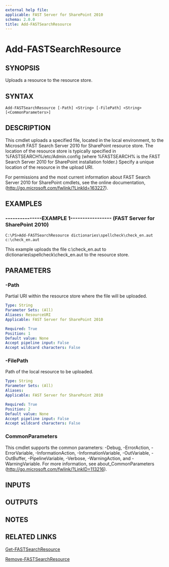 ```yaml
---
external help file: 
applicable: FAST Server for SharePoint 2010
schema: 2.0.0
title: Add-FASTSearchResource
---
```


# Add-FASTSearchResource

## SYNOPSIS
Uploads a resource to the resource store.

## SYNTAX

```
Add-FASTSearchResource [-Path] <String> [-FilePath] <String> [<CommonParameters>]
```

## DESCRIPTION
This cmdlet uploads a specified file, located in the local environment, to the Microsoft FAST Search Server 2010 for SharePoint resource store.
The location of the resource store is typically specified in %FASTSEARCH%/etc/Admin.config (where %FASTSEARCH% is the FAST Search Server 2010 for SharePoint installation folder.) Specify a unique location of the resource in the upload URI.

For permissions and the most current information about FAST Search Server 2010 for SharePoint cmdlets, see the online documentation, (http://go.microsoft.com/fwlink/?LinkId=163227).

## EXAMPLES

### ---------------EXAMPLE 1----------------- (FAST Server for SharePoint 2010)
```
C:\PS>Add-FASTSearchResource dictionaries\spellcheck\check_en.aut c:\check_en.aut
```

This example uploads the file c:\check_en.aut to dictionaries\spellcheck\check_en.aut to the resource store.

## PARAMETERS

### -Path
Partial URI within the resource store where the file will be uploaded.

```yaml
Type: String
Parameter Sets: (All)
Aliases: ResourceURI
Applicable: FAST Server for SharePoint 2010

Required: True
Position: 1
Default value: None
Accept pipeline input: False
Accept wildcard characters: False
```

### -FilePath
Path of the local resource to be uploaded.

```yaml
Type: String
Parameter Sets: (All)
Aliases: 
Applicable: FAST Server for SharePoint 2010

Required: True
Position: 2
Default value: None
Accept pipeline input: False
Accept wildcard characters: False
```

### CommonParameters
This cmdlet supports the common parameters: -Debug, -ErrorAction, -ErrorVariable, -InformationAction, -InformationVariable, -OutVariable, -OutBuffer, -PipelineVariable, -Verbose, -WarningAction, and -WarningVariable. For more information, see about_CommonParameters (http://go.microsoft.com/fwlink/?LinkID=113216).

## INPUTS

## OUTPUTS

## NOTES

## RELATED LINKS

[Get-FASTSearchResource]()

[Remove-FASTSearchResource]()

